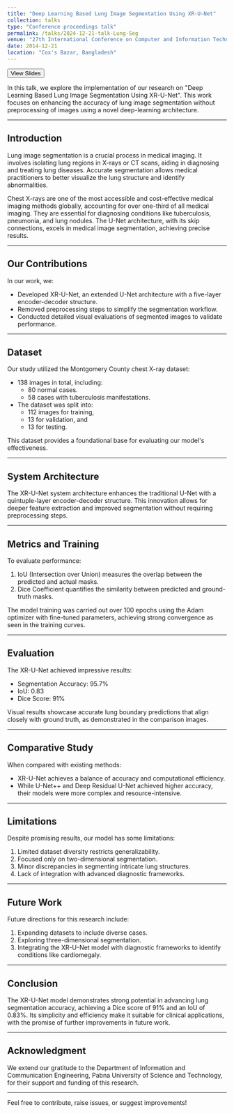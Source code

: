 ```yaml
---
title: "Deep Learning Based Lung Image Segmentation Using XR-U-Net"
collection: talks
type: "Conference proceedings talk"
permalink: /talks/2024-12-21-talk-Lung-Seg
venue: "27th International Conference on Computer and Information Technology (ICCIT)"
date: 2014-12-21
location: "Cox's Bazar, Bangladesh"
---
```

<button class = "btn" onclick="window.location.href='http://sajeebray.github.io/files/1057-slides.pdf';">View Slides</button>

In this talk, we explore the implementation of our research on "Deep Learning Based Lung Image Segmentation Using XR-U-Net". This work focuses on enhancing the accuracy of lung image segmentation without preprocessing of images using a novel deep-learning architecture.

---

## Introduction

Lung image segmentation is a crucial process in medical imaging. It involves isolating lung regions in X-rays or CT scans, aiding in diagnosing and treating lung diseases. Accurate segmentation allows medical practitioners to better visualize the lung structure and identify abnormalities.

Chest X-rays are one of the most accessible and cost-effective medical imaging methods globally, accounting for over one-third of all medical imaging. They are essential for diagnosing conditions like tuberculosis, pneumonia, and lung nodules. The U-Net architecture, with its skip connections, excels in medical image segmentation, achieving precise results.

---

## Our Contributions

In our work, we:
- Developed XR-U-Net, an extended U-Net architecture with a five-layer encoder-decoder structure.
- Removed preprocessing steps to simplify the segmentation workflow.
- Conducted detailed visual evaluations of segmented images to validate performance.

---

## Dataset

Our study utilized the Montgomery County chest X-ray dataset:
- 138 images in total, including:
  - 80 normal cases.
  - 58 cases with tuberculosis manifestations.
- The dataset was split into:
  - 112 images for training,
  - 13 for validation, and
  - 13 for testing.

This dataset provides a foundational base for evaluating our model's effectiveness.

---

## System Architecture

The XR-U-Net system architecture enhances the traditional U-Net with a quintuple-layer encoder-decoder structure. This innovation allows for deeper feature extraction and improved segmentation without requiring preprocessing steps.

---

## Metrics and Training

To evaluate performance:
1. IoU (Intersection over Union) measures the overlap between the predicted and actual masks.
2. Dice Coefficient quantifies the similarity between predicted and ground-truth masks.

The model training was carried out over 100 epochs using the Adam optimizer with fine-tuned parameters, achieving strong convergence as seen in the training curves.

---

## Evaluation

The XR-U-Net achieved impressive results:
- Segmentation Accuracy: 95.7%
- IoU: 0.83
- Dice Score: 91%

Visual results showcase accurate lung boundary predictions that align closely with ground truth, as demonstrated in the comparison images.

---

## Comparative Study

When compared with existing methods:
- XR-U-Net achieves a balance of accuracy and computational efficiency.
- While U-Net++ and Deep Residual U-Net achieved higher accuracy, their models were more complex and resource-intensive.

---

## Limitations

Despite promising results, our model has some limitations:
1. Limited dataset diversity restricts generalizability.
2. Focused only on two-dimensional segmentation.
3. Minor discrepancies in segmenting intricate lung structures.
4. Lack of integration with advanced diagnostic frameworks.

---

## Future Work

Future directions for this research include:
1. Expanding datasets to include diverse cases.
2. Exploring three-dimensional segmentation.
3. Integrating the XR-U-Net model with diagnostic frameworks to identify conditions like cardiomegaly.

---

## Conclusion

The XR-U-Net model demonstrates strong potential in advancing lung segmentation accuracy, achieving a Dice score of 91% and an IoU of 0.83%. Its simplicity and efficiency make it suitable for clinical applications, with the promise of further improvements in future work.

---

## Acknowledgment

We extend our gratitude to the Department of Information and Communication Engineering, Pabna University of Science and Technology, for their support and funding of this research.

---

Feel free to contribute, raise issues, or suggest improvements!
